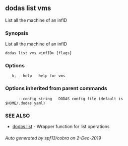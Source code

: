 ## dodas list vms

List all the machine of an infID

### Synopsis

List all the machine of an infID

```
dodas list vms <infID> [flags]
```

### Options

```
  -h, --help   help for vms
```

### Options inherited from parent commands

```
      --config string   DODAS config file (default is $HOME/.dodas.yaml)
```

### SEE ALSO

* [dodas list](dodas_list.md)	 - Wrapper function for list operations

###### Auto generated by spf13/cobra on 2-Dec-2019

